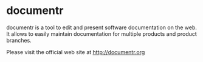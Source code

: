 documentr
=========

documentr is a tool to edit and present software documentation on the web.
It allows to easily maintain documentation for multiple products and
product branches.

Please visit the official web site at http://documentr.org
